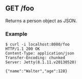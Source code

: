 ## GET /foo

Returns a person object as JSON.

### Example

    $ curl -i localhost:8080/foo
    HTTP/1.1 200 OK
    Content-Type: application/json
    Transfer-Encoding: chunked
    Server: Jetty(8.1.11.v20130520)

    {"name":"Walter","age":128}

